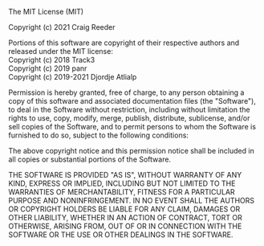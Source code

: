 The MIT License (MIT)

Copyright (c) 2021 Craig Reeder<br />

Portions of this software are copyright of their respective authors and released under the MIT license:<br />
Copyright (c) 2018 Track3<br />
Copyright (c) 2019 panr<br />
Copyright (c) 2019-2021 Djordje Atlialp<br />

Permission is hereby granted, free of charge, to any person obtaining a copy of this software and associated documentation files (the "Software"), to deal in the Software without restriction, including without limitation the rights to use, copy, modify, merge, publish, distribute, sublicense, and/or sell copies of the Software, and to permit persons to whom the Software is furnished to do so, subject to the following conditions:

The above copyright notice and this permission notice shall be included in all copies or substantial portions of the Software.

THE SOFTWARE IS PROVIDED "AS IS", WITHOUT WARRANTY OF ANY KIND, EXPRESS OR IMPLIED, INCLUDING BUT NOT LIMITED TO THE WARRANTIES OF MERCHANTABILITY, FITNESS FOR A PARTICULAR PURPOSE AND NONINFRINGEMENT. IN NO EVENT SHALL THE AUTHORS OR COPYRIGHT HOLDERS BE LIABLE FOR ANY CLAIM, DAMAGES OR OTHER LIABILITY, WHETHER IN AN ACTION OF CONTRACT, TORT OR OTHERWISE, ARISING FROM, OUT OF OR IN CONNECTION WITH THE SOFTWARE OR THE USE OR OTHER DEALINGS IN THE SOFTWARE.
